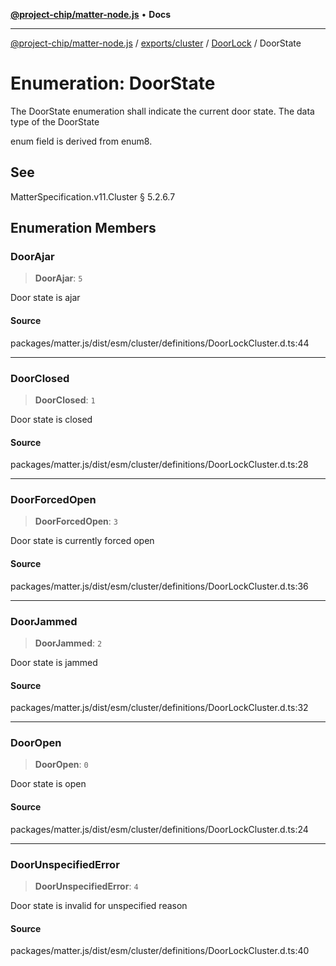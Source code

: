 [**@project-chip/matter-node.js**](../../../../../README.md) • **Docs**

***

[@project-chip/matter-node.js](../../../../../modules.md) / [exports/cluster](../../../README.md) / [DoorLock](../README.md) / DoorState

# Enumeration: DoorState

The DoorState enumeration shall indicate the current door state. The data type of the DoorState

enum field is derived from enum8.

## See

MatterSpecification.v11.Cluster § 5.2.6.7

## Enumeration Members

### DoorAjar

> **DoorAjar**: `5`

Door state is ajar

#### Source

packages/matter.js/dist/esm/cluster/definitions/DoorLockCluster.d.ts:44

***

### DoorClosed

> **DoorClosed**: `1`

Door state is closed

#### Source

packages/matter.js/dist/esm/cluster/definitions/DoorLockCluster.d.ts:28

***

### DoorForcedOpen

> **DoorForcedOpen**: `3`

Door state is currently forced open

#### Source

packages/matter.js/dist/esm/cluster/definitions/DoorLockCluster.d.ts:36

***

### DoorJammed

> **DoorJammed**: `2`

Door state is jammed

#### Source

packages/matter.js/dist/esm/cluster/definitions/DoorLockCluster.d.ts:32

***

### DoorOpen

> **DoorOpen**: `0`

Door state is open

#### Source

packages/matter.js/dist/esm/cluster/definitions/DoorLockCluster.d.ts:24

***

### DoorUnspecifiedError

> **DoorUnspecifiedError**: `4`

Door state is invalid for unspecified reason

#### Source

packages/matter.js/dist/esm/cluster/definitions/DoorLockCluster.d.ts:40
